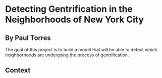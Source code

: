 # Detecting Gentrification in the Neighborhoods of New York City
## By Paul Torres

The goal of this project is to build a model that will be able to detect which neighborhoods are undergoing the process of gentrification. 

## Context 
